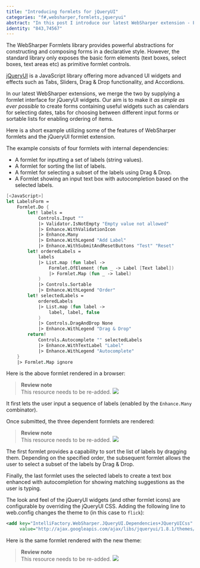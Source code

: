 ```yaml
---
title: "Introducing formlets for jQueryUI"
categories: "f#,websharper,formlets,jqueryui"
abstract: "In this post I introduce our latest WebSharper extension - Formlets for jQueryUI. "
identity: "843,74567"
---
```

The WebSharper Formlets library provides powerful abstractions for constructing and composing forms in a declarative style. However, the standard library only exposes the basic form elements (text boxes, select boxes, text areas etc) as primitive formlet controls.

[jQueryUI](https://jqueryui.com/) is a JavaScript library offering more advanced UI widgets and effects such as Tabs, Sliders, Drag & Drop functionality, and Accordions.

In our latest WebSharper extensions, we merge the two by supplying a formlet interface for jQueryUI widgets. Our aim is to make it *as simple as ever possible* to create forms containing useful widgets such as calendars for selecting dates, tabs for choosing between different input forms or sortable lists for enabling ordering of items.

Here is a short example utilizing some of the features of WebSharper formlets and the jQueryUI formlet extension.

The example consists of four formlets with internal dependencies:

 * A formlet for inputting a set of labels (string values).
 * A formlet for sorting the list of labels.
 * A formlet for selecting a subset of the labels using Drag & Drop.
 * A Formlet showing an input text box with autocompletion based on the selected labels.

```fsharp
[<JavaScript>]
let LabelsForm =
    Formlet.Do {
        let! labels = 
            Controls.Input "" 
            |> Validator.IsNotEmpty "Empty value not allowed"
            |> Enhance.WithValidationIcon
            |> Enhance.Many
            |> Enhance.WithLegend "Add Label"
            |> Enhance.WithSubmitAndResetButtons "Test" "Reset"
        let! orderedLabels =
            labels
            |> List.map (fun label ->
                Formlet.OfElement (fun _ -> Label [Text label])
                |> Formlet.Map (fun _ -> label)
            )
            |> Controls.Sortable
            |> Enhance.WithLegend "Order"
        let! selectedLabels =
            orderedLabels
            |> List.map (fun label ->
                label, label, false
            )
            |> Controls.DragAndDrop None
            |> Enhance.WithLegend "Drag & Drop"
        return! 
            Controls.Autocomplete "" selectedLabels
            |> Enhance.WithTextLabel "Label"
            |> Enhance.WithLegend "Autocomplete"
    }
    |> Formlet.Map ignore
```

Here is the above formlet rendered in a browser:

> **Review note** <br />
> This resource needs to be re-added.
> ![](http://www.intellifactory.com/ShowDigitalAsset.aspx?DigitalAsset=174)

It first lets the user input a sequence of labels (enabled by the `Enhance.Many` combinator).

Once submitted, the three dependent formlets are rendered:

> **Review note** <br />
> This resource needs to be re-added.
> ![](http://www.intellifactory.com/ShowDigitalAsset.aspx?DigitalAsset=175)

The first formlet provides a capability to sort the list of labels by dragging them. Depending on the specified order, the subsequent formlet allows the user to select a subset of the labels by Drag & Drop.

Finally, the last formlet uses the selected labels to create a text box enhanced with autocompletion for showing matching suggestions as the user is typing.

The look and feel of the jQueryUI widgets (and other formlet icons) are configurable by overriding the jQueryUI CSS. Adding the following line to web.config changes the theme to (in this case to `flick`):

```xml
<add key="IntelliFactory.WebSharper.JQueryUI.Dependencies+JQueryUICss" 
     value="http://ajax.googleapis.com/ajax/libs/jqueryui/1.8.1/themes/flick"></add>
```

Here is the same formlet rendered with the new theme:

> **Review note** <br />
> This resource needs to be re-added.
> ![](http://www.intellifactory.com/ShowDigitalAsset.aspx?DigitalAsset=176)
